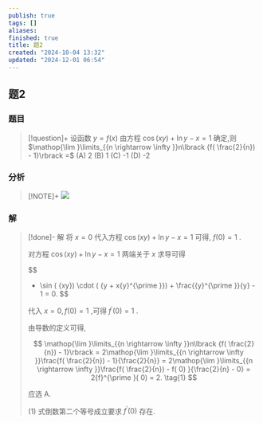 ```yaml
---
publish: true
tags: []
aliases: 
finished: true
title: 题2
created: "2024-10-04 13:32"
updated: "2024-12-01 06:54"
---
```

## 题2
### 题目
> [!question]+
> 设函数 $y = f( x)$ 由方程 $\cos ( {xy})  + \ln y - x = 1$ 确定,则 $\mathop{\lim }\limits_{{n \rightarrow  \infty }}n\lbrack  {f( \frac{2}{n})  - 1}\rbrack   =$ 
> (A) 2 
> (B) 1 
> (C) -1 
> (D) -2
### 分析
> [!NOTE]+
> ![](https://img.hwenyi.tech/202411092206156.webp)
### 解
> [!done]-
> 解 将 $x = 0$ 代入方程 $\cos ( {xy})  + \ln y - x = 1$ 可得, $f( 0)  = 1$ .
> 
> 对方程 $\cos ( {xy})  + \ln y - x = 1$ 两端关于 $x$ 求导可得
> 
> $$
> - \sin ( {xy})  \cdot  ( {y + x{y}^{\prime }})  + \frac{{y}^{\prime }}{y} - 1 = 0.
> $$
> 
> 代入 $x = 0,f( 0)  = 1$ ,可得 ${f}^{\prime }( 0)  = 1$ .
> 
> 由导数的定义可得,
> 
> $$
> \mathop{\lim }\limits_{{n \rightarrow  \infty }}n\lbrack  {f( \frac{2}{n})  - 1}\rbrack   = 2\mathop{\lim }\limits_{{n \rightarrow  \infty }}\frac{f( \frac{2}{n})  - 1}{\frac{2}{n}} = 2\mathop{\lim }\limits_{{n \rightarrow  \infty }}\frac{f( \frac{2}{n})  - f( 0) }{\frac{2}{n} - 0} = 2{f}^{\prime }( 0)  = 2. \tag{1}
> $$
> 
> 应选 A.
> 
> (1) 式倒数第二个等号成立要求 ${f}^{\prime }( 0)$ 存在.